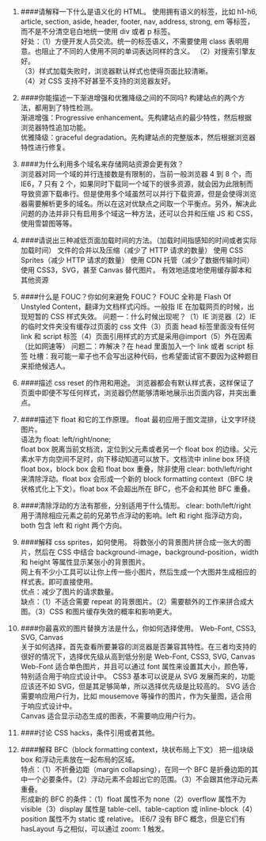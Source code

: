 1. ####请解释一下什么是语义化的 HTML。
   使用拥有语义的标签，比如 h1-h6, article, section, aside, header, footer, nav, address, strong, em 等标签，而不是不分清空皂白地统一使用 div 或者 p 标签。  
   好处：（1）方便开发人员交流。统一的标签语义，不需要使用 class 表明用意。也阻止了不同的人使用不同的单词表达同样的含义。
   （2）对搜索引擎友好。  
   （3）样式加载失败时，浏览器默认样式也使得页面比较清晰。  
   （4）对 CSS 支持不好甚至不支持的浏览器友好。

1. ####你能描述一下渐进增强和优雅降级之间的不同吗?
   构建站点的两个方法，都用到了特性检测。  
   渐进增强：Progressive enhancement。先构建站点的最少特性，然后根据浏览器特性追加功能。  
   优雅降级：graceful degradation。先构建站点的完整版本，然后根据浏览器特性进行修复。

1. ####为什么利用多个域名来存储网站资源会更有效？  
   浏览器对同一个域的并行连接数是有限制的，当前一般浏览器 4 到 8 个，而 IE6，7 只有 2 个，如果同时下载同一个域下的很多资源，就会因为此限制而导致资源下载串行。但是使用多个域虽然可以并行下载资源，但是会使得浏览器需要解析更多的域名。所以在这对优缺点之间取一个平衡点。另外，解决此问题的办法并非只有启用多个域这一种方法，还可以合并和压缩 JS 和 CSS，使用雪碧图等等。

1. ####请说出三种减低页面加载时间的方法。（加载时间指感知的时间或者实际加载时间）
   文件的合并以及压缩（减少了 HTTP 请求的数量）
   使用 CSS Sprites（减少 HTTP 请求的数量）
   使用 CDN 托管（减少了数据传输时间）
   使用 CSS3，SVG，甚至 Canvas 替代图片。
   有效地适度地使用缓存脚本和其他资源

1. ####什么是 FOUC？你如何来避免 FOUC？
   FOUC 全称是 Flash Of Unstyled Content，翻译为文档样式闪烁。一般指 IE 在加载网页的时候，出现短暂的 CSS 样式失效。
   问题一：什么时候出现呢？（1）IE 浏览器（2）IE 的临时文件夹没有缓存过页面的 css 文件（3）页面 head 标签里面没有任何 link 和 script 标签（4）页面引用样式的方式是采用@import（5）外在因素（比如网速等）
   问题二：咋解决？在 head 里面加入一个 link 或者 script 标签
   吐槽：我可能一辈子也不会写出这种代码，也希望面试官不要因为这种题目来拒绝候选人。

1. ####描述 css reset 的作用和用途。
   浏览器都会有默认样式表，这样保证了页面中即便不写任何样式，浏览器仍然能够清晰地展示出页面内容，并突出重点。

1. ####描述下 float 和它的工作原理。
   float 最初应用于图文混排，让文字环绕图片。  
   语法为 float: left/right/none;  
   float box 脱离当前文档流，定位到父元素或者另一个 float box 的边缘。父元素水平方向空间不足时，向下移动知道可以放下。文档流中 inline box 环绕 float box，block box 会和 float box 重叠，除非使用 clear: both/left/right 来清除浮动。float box 会形成一个新的 block formatting context（BFC 块状格式化上下文）。float box 不会超出所在 BFC，也不会和其他 BFC 重叠。

1. ####清除浮动的方法有那些，分别适用于什么情形。
   clear: both/left/right  
   用于清除相应元素之前的兄弟节点浮动的影响。left 和 right 指浮动方向，both 包含 left 和 right 两个方向。

1. ####解释 css sprites，如何使用。
   将数张小的背景图片拼合成一张大的图片，然后在 CSS 中结合 background-image，background-position，width 和 height 等属性显示某张小的背景图片。  
   网上有不少小工具可以让你上传一些小图片，然后生成一个大图并生成相应的样式表。即可直接使用。  
   优点：减少了图片的请求数量。  
   缺点：（1）不适合需要 repeat 的背景图片。（2）需要额外的工作来拼合成大图。（3）CSS 和图片缓存失效的概率和影响更大。
1. ####你最喜欢的图片替换方法是什么，你如何选择使用。
   Web-Font, CSS3, SVG, Canvas  
   关于如何选择，首先查看所要兼容的浏览器是否兼容其特性。在三者均支持的很好的情况下，选择优先级从高到低分别是 Web-Font, CSS3, SVG, Canvas  
   Web-Font 适合单色图片，并且可以通过 font 属性来设置其大小，颜色等，特别适合用于响应式设计中。
   CSS3 基本可以说是从 SVG 发展而来的，功能应该还不如 SVG，但是其足够简单，所以选择优先级是比较高的。
   SVG 适合需要响应用户行为，比如 mousemove 等操作的图片，作为矢量图，适合用于响应式设计中。  
   Canvas 适合显示动态生成的图表，不需要响应用户行为。

1. ####讨论 CSS hacks，条件引用或者其他。

1. ####解释 BFC（block formatting context，块状布局上下文）
   把一组块级 box 和浮动元素放在一起布局的区域。  
   特点：（1）不折叠边距（margin collapsing），在同一个 BFC 是折叠边距的其中一个必要条件。（2）浮动元素不会超出它的范围。（3）不会跟其他浮动元素重叠。  
   形成新的 BFC 的条件：（1）float 属性不为 none（2）overflow 属性不为 visible（3）display 属性是 table-cell、table-caption 或 inline-block（4）position 属性不为 static 或 relative。
   IE6/7 没有 BFC 概念，但是它们有 hasLayout 与之相似，可以通过 zoom: 1 触发。
